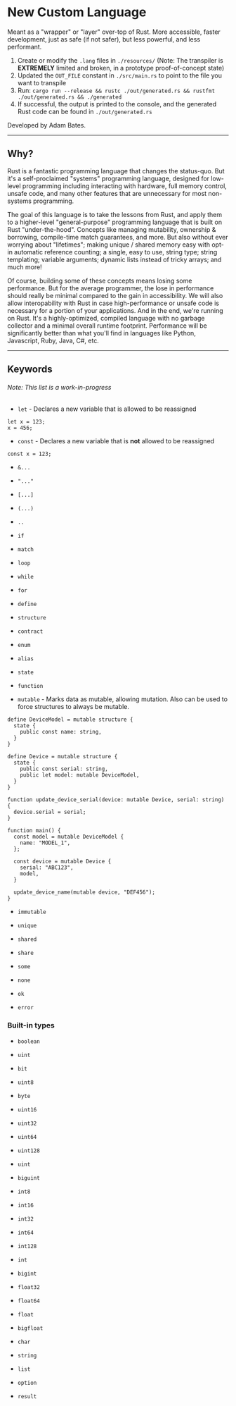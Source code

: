 # New Custom Language

Meant as a "wrapper" or "layer" over-top of Rust. More accessible, faster development, just as safe (if not safer), but less powerful, and less performant.

1. Create or modify the `.lang` files in `./resources/` (Note: The transpiler is **EXTREMELY** limited and broken, in a prototype proof-of-concept state)
2. Updated the `OUT_FILE` constant in `./src/main.rs` to point to the file you want to transpile
3. Run: `cargo run --release && rustc ./out/generated.rs && rustfmt ./out/generated.rs && ./generated`
4. If successful, the output is printed to the console, and the generated Rust code can be found in `./out/generated.rs`

Developed by Adam Bates.

---

## Why?

Rust is a fantastic programming language that changes the status-quo. But it's a self-proclaimed "systems" programming language, designed for low-level programming including interacting with hardware, full memory control, unsafe code, and many other features that are unnecessary for most non-systems programming.

The goal of this language is to take the lessons from Rust, and apply them to a higher-level "general-purpose" programming language that is built on Rust "under-the-hood". Concepts like managing mutability, ownership & borrowing, compile-time match guarantees, and more. But also without ever worrying about "lifetimes"; making unique / shared memory easy with opt-in automatic reference counting; a single, easy to use, string type; string templating; variable arguments; dynamic lists instead of tricky arrays; and much more!

Of course, building some of these concepts means losing some performance. But for the average programmer, the lose in performance should really be minimal compared to the gain in accessibility. We will also allow interopability with Rust in case high-performance or unsafe code is necessary for a portion of your applications. And in the end, we're running on Rust. It's a highly-optimized, compiled language with no garbage collector and a minimal overall runtime footprint. Performance will be significantly better than what you'll find in languages like Python, Javascript, Ruby, Java, C#, etc.

---

## Keywords

###### Note: This list is a work-in-progress

- `let` - Declares a new variable that is allowed to be reassigned

```
let x = 123;
x = 456;
```

- `const` - Declares a new variable that is **not** allowed to be reassigned

```
const x = 123;
```

- `&...`

- `"..."`

- `[...]`

- `(...)`

- `..`

- `if`

- `match`

- `loop`

- `while`

- `for`

- `define`

- `structure`

- `contract`

- `enum`

- `alias`

- `state`

- `function`

- `mutable` - Marks data as mutable, allowing mutation. Also can be used to force structures to always be mutable.

```
define DeviceModel = mutable structure {
  state {
    public const name: string,
  }
}

define Device = mutable structure {
  state {
    public const serial: string,
    public let model: mutable DeviceModel,
  }
}

function update_device_serial(device: mutable Device, serial: string) {
  device.serial = serial;
}

function main() {
  const model = mutable DeviceModel {
    name: "MODEL_1",
  };

  const device = mutable Device {
    serial: "ABC123",
    model,
  }

  update_device_name(mutable device, "DEF456");
}
```

- `immutable`

- `unique`

- `shared`

- `share`

- `some`

- `none`

- `ok`

- `error`

### Built-in types

- `boolean`

- `uint`

- `bit`

- `uint8`

- `byte`

- `uint16`

- `uint32`

- `uint64`

- `uint128`

- `uint`

- `biguint`

- `int8`

- `int16`

- `int32`

- `int64`

- `int128`

- `int`

- `bigint`

- `float32`

- `float64`

- `float`

- `bigfloat`

- `char`

- `string`

- `list`

- `option`

- `result`
